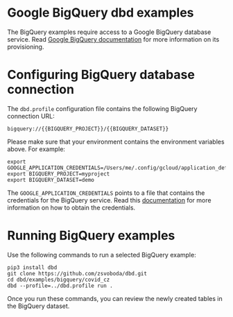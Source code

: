 # Google BigQuery dbd examples
The BigQuery examples require access to a Google BigQuery database service. 
Read [Google BigQuery documentation](https://cloud.google.com/bigquery/docs) 
for more information on its provisioning.

# Configuring BigQuery database connection
The `dbd.profile` configuration file contains the following BigQuery connection URL:

`bigquery://{{BIGQUERY_PROJECT}}/{{BIGQUERY_DATASET}}`

Please make sure that your environment contains the environment variables above. For example:

```shell
export GOOGLE_APPLICATION_CREDENTIALS=/Users/me/.config/gcloud/application_default_credentials.json
export BIGQUERY_PROJECT=myproject
export BIGQUERY_DATASET=demo
```

The `GOOGLE_APPLICATION_CREDENTIALS` points to a file that contains the credentials for the BigQuery service.
Read this [documentation](https://googleapis.dev/python/google-api-core/latest/auth.html) for more information on how to 
obtain the credentials.

# Running BigQuery examples
Use the following commands to run a selected BigQuery example:

```shell
pip3 install dbd
git clone https://github.com/zsvoboda/dbd.git
cd dbd/examples/bigquery/covid_cz
dbd --profile=../dbd.profile run . 
```

Once you run these commands, you can review the newly created tables in the BigQuery dataset.


